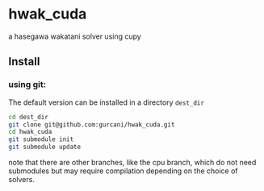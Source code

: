 # hwak_cuda
a hasegawa wakatani solver using cupy

## Install

### using git:
The default version can be installed in a directory `dest_dir`

```bash
cd dest_dir
git clone git@github.com:gurcani/hwak_cuda.git
cd hwak_cuda
git submodule init
git submodule update
```
note that there are other branches, like the cpu branch, which do not need submodules but may require compilation depending on the choice of solvers.
